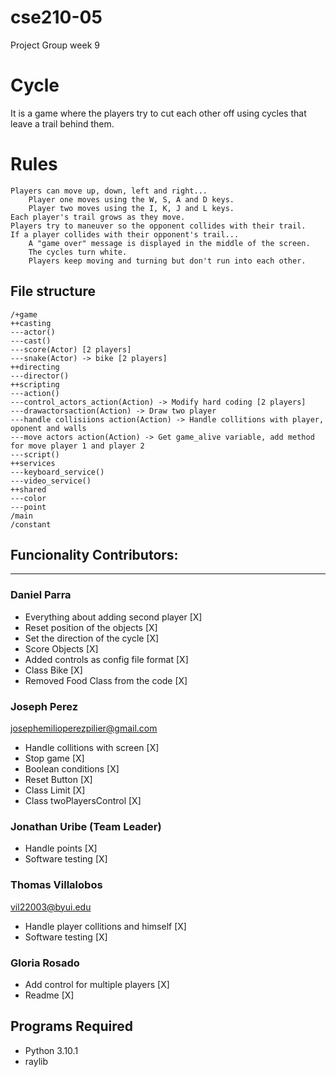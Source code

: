 # cse210-05
Project Group week 9

# Cycle 
It is a game where the players try to cut each other off using cycles that leave a trail behind them. 

# Rules
    Players can move up, down, left and right...
        Player one moves using the W, S, A and D keys.
        Player two moves using the I, K, J and L keys.
    Each player's trail grows as they move.
    Players try to maneuver so the opponent collides with their trail.
    If a player collides with their opponent's trail...
        A "game over" message is displayed in the middle of the screen.
        The cycles turn white.
        Players keep moving and turning but don't run into each other.

## File structure
```
/+game
++casting
---actor()
---cast()
---score(Actor) [2 players]
---snake(Actor) -> bike [2 players]
++directing
---director()
++scripting
---action()
---control_actors_action(Action) -> Modify hard coding [2 players]
---drawactorsaction(Action) -> Draw two player
---handle collisiions action(Action) -> Handle collitions with player, oponent and walls
---move actors action(Action) -> Get game_alive variable, add method for move player 1 and player 2
---script()
++services
---keyboard_service()
---video_service()
++shared
---color
---point
/main
/constant
```

## Funcionality Contributors:
---

### Daniel Parra
- Everything about adding second player [X]
- Reset position of the objects [X]
- Set the direction of the cycle [X]
- Score Objects [X]
- Added controls as config file format [X]
- Class Bike [X]
- Removed Food Class from the code [X]

### Joseph Perez 
josephemilioperezpilier@gmail.com
- Handle collitions with screen [X]
- Stop game [X]
- Boolean conditions [X]
- Reset Button [X]
- Class Limit [X]
- Class twoPlayersControl [X]

### Jonathan Uribe (Team Leader)
- Handle points [X]
- Software testing [X]

### Thomas Villalobos
vil22003@byui.edu
- Handle player collitions and himself [X]
- Software testing [X]

### Gloria Rosado
- Add control for multiple players [X]
- Readme [X]

## Programs Required
* Python 3.10.1
* raylib
